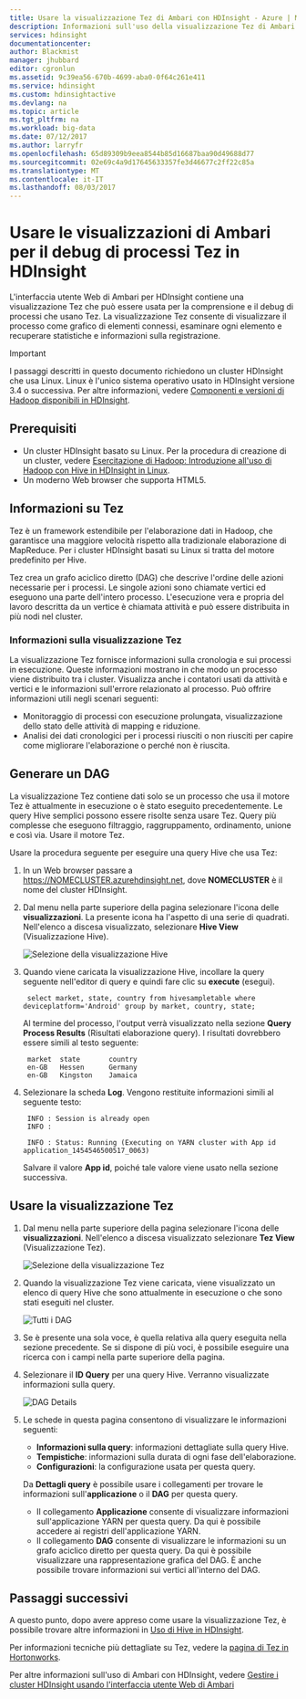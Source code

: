 ```yaml
---
title: Usare la visualizzazione Tez di Ambari con HDInsight - Azure | Microsoft Docs
description: Informazioni sull'uso della visualizzazione Tez di Ambari per il debug di processi Tez in HDInsight.
services: hdinsight
documentationcenter: 
author: Blackmist
manager: jhubbard
editor: cgronlun
ms.assetid: 9c39ea56-670b-4699-aba0-0f64c261e411
ms.service: hdinsight
ms.custom: hdinsightactive
ms.devlang: na
ms.topic: article
ms.tgt_pltfrm: na
ms.workload: big-data
ms.date: 07/12/2017
ms.author: larryfr
ms.openlocfilehash: 65d89309b9eea8544b85d16687baa90d49688d77
ms.sourcegitcommit: 02e69c4a9d17645633357fe3d46677c2ff22c85a
ms.translationtype: MT
ms.contentlocale: it-IT
ms.lasthandoff: 08/03/2017
---
```

# <a name="use-ambari-views-to-debug-tez-jobs-on-hdinsight"></a>Usare le visualizzazioni di Ambari per il debug di processi Tez in HDInsight

L'interfaccia utente Web di Ambari per HDInsight contiene una visualizzazione Tez che può essere usata per la comprensione e il debug di processi che usano Tez. La visualizzazione Tez consente di visualizzare il processo come grafico di elementi connessi, esaminare ogni elemento e recuperare statistiche e informazioni sulla registrazione.

> [!IMPORTANT]
> I passaggi descritti in questo documento richiedono un cluster HDInsight che usa Linux. Linux è l'unico sistema operativo usato in HDInsight versione 3.4 o successiva. Per altre informazioni, vedere [Componenti e versioni di Hadoop disponibili in HDInsight](hdinsight-component-versioning.md#hdinsight-windows-retirement).

## <a name="prerequisites"></a>Prerequisiti

* Un cluster HDInsight basato su Linux. Per la procedura di creazione di un cluster, vedere [Esercitazione di Hadoop: Introduzione all'uso di Hadoop con Hive in HDInsight in Linux](hdinsight-hadoop-linux-tutorial-get-started.md).
* Un moderno Web browser che supporta HTML5.

## <a name="understanding-tez"></a>Informazioni su Tez

Tez è un framework estendibile per l'elaborazione dati in Hadoop, che garantisce una maggiore velocità rispetto alla tradizionale elaborazione di MapReduce. Per i cluster HDInsight basati su Linux si tratta del motore predefinito per Hive.

Tez crea un grafo aciclico diretto (DAG) che descrive l'ordine delle azioni necessarie per i processi. Le singole azioni sono chiamate vertici ed eseguono una parte dell'intero processo. L'esecuzione vera e propria del lavoro descritta da un vertice è chiamata attività e può essere distribuita in più nodi nel cluster.

### <a name="understanding-the-tez-view"></a>Informazioni sulla visualizzazione Tez

La visualizzazione Tez fornisce informazioni sulla cronologia e sui processi in esecuzione. Queste informazioni mostrano in che modo un processo viene distribuito tra i cluster. Visualizza anche i contatori usati da attività e vertici e le informazioni sull'errore relazionato al processo. Può offrire informazioni utili negli scenari seguenti:

* Monitoraggio di processi con esecuzione prolungata, visualizzazione dello stato delle attività di mapping e riduzione.
* Analisi dei dati cronologici per i processi riusciti o non riusciti per capire come migliorare l'elaborazione o perché non è riuscita.

## <a name="generate-a-dag"></a>Generare un DAG

La visualizzazione Tez contiene dati solo se un processo che usa il motore Tez è attualmente in esecuzione o è stato eseguito precedentemente. Le query Hive semplici possono essere risolte senza usare Tez. Query più complesse che eseguono filtraggio, raggruppamento, ordinamento, unione e così via. Usare il motore Tez.

Usare la procedura seguente per eseguire una query Hive che usa Tez:

1. In un Web browser passare a https://NOMECLUSTER.azurehdinsight.net, dove **NOMECLUSTER** è il nome del cluster HDInsight.

2. Dal menu nella parte superiore della pagina selezionare l'icona delle **visualizzazioni**. La presente icona ha l'aspetto di una serie di quadrati. Nell'elenco a discesa visualizzato, selezionare **Hive View** (Visualizzazione Hive).

    ![Selezione della visualizzazione Hive](./media/hdinsight-debug-ambari-tez-view/selecthive.png)

3. Quando viene caricata la visualizzazione Hive, incollare la query seguente nell'editor di query e quindi fare clic su **execute** (esegui).

        select market, state, country from hivesampletable where deviceplatform='Android' group by market, country, state;

    Al termine del processo, l'output verrà visualizzato nella sezione **Query Process Results** (Risultati elaborazione query). I risultati dovrebbero essere simili al testo seguente:

        market  state       country
        en-GB   Hessen      Germany
        en-GB   Kingston    Jamaica

4. Selezionare la scheda **Log**. Vengono restituite informazioni simili al seguente testo:

        INFO : Session is already open
        INFO :

        INFO : Status: Running (Executing on YARN cluster with App id application_1454546500517_0063)

    Salvare il valore **App id**, poiché tale valore viene usato nella sezione successiva.

## <a name="use-the-tez-view"></a>Usare la visualizzazione Tez

1. Dal menu nella parte superiore della pagina selezionare l'icona delle **visualizzazioni**. Nell'elenco a discesa visualizzato selezionare **Tez View** (Visualizzazione Tez).

    ![Selezione della visualizzazione Tez](./media/hdinsight-debug-ambari-tez-view/selecttez.png)

2. Quando la visualizzazione Tez viene caricata, viene visualizzato un elenco di query Hive che sono attualmente in esecuzione o che sono stati eseguiti nel cluster.

    ![Tutti i DAG](./media/hdinsight-debug-ambari-tez-view/tez-view-home.png)

3. Se è presente una sola voce, è quella relativa alla query eseguita nella sezione precedente. Se si dispone di più voci, è possibile eseguire una ricerca con i campi nella parte superiore della pagina.

4. Selezionare il **ID Query** per una query Hive. Verranno visualizzate informazioni sulla query.

    ![DAG Details](./media/hdinsight-debug-ambari-tez-view/query-details.png)

5. Le schede in questa pagina consentono di visualizzare le informazioni seguenti:

    * **Informazioni sulla query**: informazioni dettagliate sulla query Hive.
    * **Tempistiche**: informazioni sulla durata di ogni fase dell'elaborazione.
    * **Configurazioni**: la configurazione usata per questa query.

    Da __Dettagli query__ è possibile usare i collegamenti per trovare le informazioni sull'__applicazione__ o il __DAG__ per questa query.
    
    * Il collegamento __Applicazione__ consente di visualizzare informazioni sull'applicazione YARN per questa query. Da qui è possibile accedere ai registri dell'applicazione YARN.
    * Il collegamento __DAG__ consente di visualizzare le informazioni su un grafo aciclico diretto per questa query. Da qui è possibile visualizzare una rappresentazione grafica del DAG. È anche possibile trovare informazioni sui vertici all'interno del DAG.

## <a name="next-steps"></a>Passaggi successivi

A questo punto, dopo avere appreso come usare la visualizzazione Tez, è possibile trovare altre informazioni in [Uso di Hive in HDInsight](hdinsight-use-hive.md).

Per informazioni tecniche più dettagliate su Tez, vedere la [pagina di Tez in Hortonworks](http://hortonworks.com/hadoop/tez/).

Per altre informazioni sull'uso di Ambari con HDInsight, vedere [Gestire i cluster HDInsight usando l'interfaccia utente Web di Ambari](hdinsight-hadoop-manage-ambari.md)
